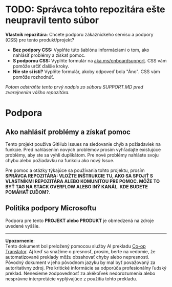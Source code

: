 <!--
CO_OP_TRANSLATOR_METADATA:
{
  "original_hash": "b7244261ee19497082edf33bcce64717",
  "translation_date": "2025-09-10T05:43:17+00:00",
  "source_file": "SUPPORT.md",
  "language_code": "sk"
}
-->
# TODO: Správca tohto repozitára ešte neupravil tento súbor

**Vlastník repozitára**: Chcete podporu zákazníckeho servisu a podpory (CSS) pre tento produkt/projekt?

- **Bez podpory CSS:** Vyplňte túto šablónu informáciami o tom, ako nahlásiť problémy a získať pomoc.
- **S podporou CSS:** Vyplňte formulár na [aka.ms/onboardsupport](https://aka.ms/onboardsupport). CSS vám pomôže určiť ďalšie kroky.
- **Nie ste si istí?** Vyplňte formulár, akoby odpoveď bola "Áno". CSS vám pomôže rozhodnúť.

*Potom odstráňte tento prvý nadpis zo súboru SUPPORT.MD pred zverejnením vášho repozitára.*

# Podpora

## Ako nahlásiť problémy a získať pomoc  

Tento projekt používa GitHub Issues na sledovanie chýb a požiadaviek na funkcie. Pred nahlásením nových problémov prosím vyhľadajte existujúce problémy, aby ste sa vyhli duplikátom. Pre nové problémy nahláste svoju chybu alebo požiadavku na funkciu ako nový Issue.

Pre pomoc a otázky týkajúce sa používania tohto projektu, prosím **SPRÁVCA REPOZITÁRA: VLOŽTE INŠTRUKCIE TU, AKO SA SPOJIŤ S VLASTNÍKMI REPOZITÁRA ALEBO KOMUNITOU PRE POMOC. MÔŽE TO BYŤ TAG NA STACK OVERFLOW ALEBO INÝ KANÁL. KDE BUDETE POMÁHAŤ ĽUĎOM?**.

## Politika podpory Microsoftu  

Podpora pre tento **PROJEKT alebo PRODUKT** je obmedzená na zdroje uvedené vyššie.

---

**Upozornenie**:  
Tento dokument bol preložený pomocou služby AI prekladu [Co-op Translator](https://github.com/Azure/co-op-translator). Aj keď sa snažíme o presnosť, prosím, berte na vedomie, že automatizované preklady môžu obsahovať chyby alebo nepresnosti. Pôvodný dokument v jeho pôvodnom jazyku by mal byť považovaný za autoritatívny zdroj. Pre kritické informácie sa odporúča profesionálny ľudský preklad. Nenesieme zodpovednosť za akékoľvek nedorozumenia alebo nesprávne interpretácie vyplývajúce z použitia tohto prekladu.